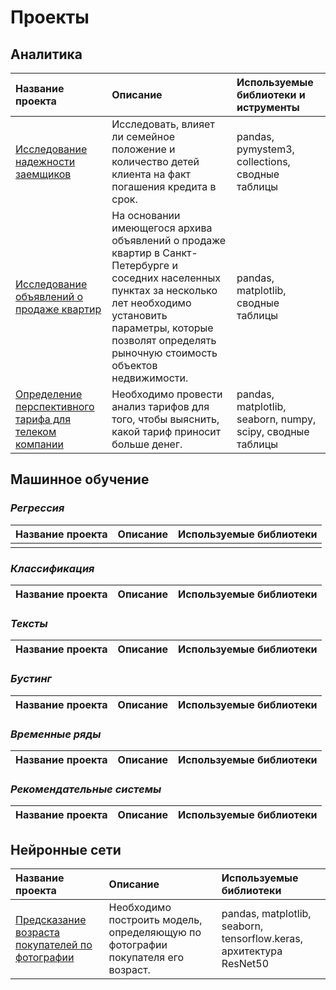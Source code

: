 # Проекты

## Аналитика

|Название проекта|Описание|Используемые библиотеки и иструменты|
|:---------------|:-------|:---------------------|
|[Исследование надежности заемщиков](https://github.com/Naykht/DataScienceProjects/tree/master/research_reliability_of_borrowers)|Исследовать, влияет ли семейное положение и количество детей клиента на факт погашения кредита в срок.|pandas, pymystem3, collections, сводные таблицы|
|[Исследование объявлений о продаже квартир](https://github.com/Naykht/DataScienceProjects/tree/master/research_ads_realty)|На основании имеющегося архива объявлений о продаже квартир в Санкт-Петербурге и соседних населенных пунктах за несколько лет необходимо установить параметры, которые позволят определять рыночную стоимость объектов недвижимости.|pandas, matplotlib, сводные таблицы|
|[Определение перспективного тарифа для телеком компании](https://github.com/Naykht/DataScienceProjects/tree/master/research_mobile_plans)|Необходимо провести анализ тарифов для того, чтобы выяснить, какой тариф приносит больше денег.|pandas, matplotlib, seaborn, numpy, scipy, сводные таблицы|

## Машинное обучение

### *Регрессия*

|Название проекта|Описание|Используемые библиотеки|
|:---------------|:-------|:---------------------|
||||

### *Классификация*

|Название проекта|Описание|Используемые библиотеки|
|:---------------|:-------|:---------------------|

### *Тексты*

|Название проекта|Описание|Используемые библиотеки|
|:---------------|:-------|:---------------------|

### *Бустинг*

|Название проекта|Описание|Используемые библиотеки|
|:---------------|:-------|:---------------------|

### *Временные ряды*

|Название проекта|Описание|Используемые библиотеки|
|:---------------|:-------|:---------------------|

### *Рекомендательные системы*

|Название проекта|Описание|Используемые библиотеки|
|:---------------|:-------|:---------------------|

## Нейронные сети

|Название проекта|Описание|Используемые библиотеки|
|:---------------|:-------|:---------------------|
|[Предсказание возраста покупателей по фотографии](https://github.com/Naykht/DataScienceProjects/tree/master/predict_age_by_photo)|Необходимо построить модель, определяющую по фотографии покупателя его возраст.|pandas, matplotlib, seaborn, tensorflow.keras, архитектура ResNet50|

